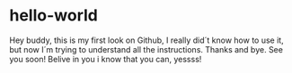 # hello-world
Hey buddy, this is my first look on Github, I really did´t know how to use it, but now I´m trying to understand all the instructions. Thanks and bye. See you soon! Belive in you i know that you can, yessss!
